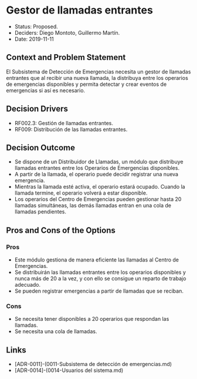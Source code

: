 # Gestor de llamadas entrantes

* Status: Proposed.
* Deciders: Diego Montoto, Guillermo Martín.
* Date: 2019-11-11

## Context and Problem Statement
El Subsistema de Detección de Emergencias necesita un gestor de llamadas entrantes que al recibir una nueva llamada, la distribuya entre los operarios de emergencias disponibles y permita detectar y crear eventos de emergencias si así es necesario.

## Decision Drivers
* RF002.3: Gestión de llamadas entrantes.
* RF009: Distribución de las llamadas entrantes.


## Decision Outcome
* Se dispone de un Distribuidor de Llamadas, un módulo que distribuye llamadas entrantes entre los Operarios de Emergencias disponibles.
* A partir de la llamada, el operario puede decidir registrar una nueva emergencia.
* Mientras la llamada esté activa, el operario estará ocupado. Cuando la llamada termine, el operario volverá a estar disponible.
* Los operarios del Centro de Emergencias pueden gestionar hasta 20 llamadas simultáneas, las demás llamadas entran en una cola de llamadas pendientes.

## Pros and Cons of the Options

### Pros
* Este módulo gestiona de manera eficiente las llamadas al Centro de Emergencias.
* Se distribuirán las llamadas entrantes entre los operarios disponibles y nunca más de 20 a la vez, y con ello se consigue un reparto de trabajo adecuado.
* Se pueden registrar emergencias a partir de llamadas que se reciban.

### Cons
* Se necesita tener disponibles a 20 operarios que respondan las llamadas.
* Se necesita una cola de llamadas.

## Links
* [ADR-0011]-(0011-Subsistema de detección de emergencias.md)
* [ADR-0014]-(0014-Usuarios del sistema.md)
